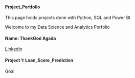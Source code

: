 #### Project_Portfolio

This page holds projects done with Python, SQL and Power BI

Welcome to my Data Science and Analytics Porfolio

#### Name: ThankGod Agada

[Linkedin](https://www.linkedin.com/in/thankgod-agada-284b6b103/)

#### Project 1: Loan_Score_Prediction

Goal
